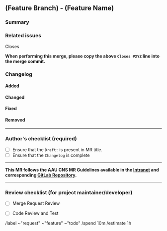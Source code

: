 ## (Feature Branch) - (Feature Name)
<!-- This MR updates the develop branch-->

### Summary
<!-- Briefly describe what this MR is about. -->

### Related issues
<!-- Link related issues below. Insert the issue link or reference after the word "Closes" if merging this should automatically close it. -->
Closes

**When performing this merge, please copy the above `Closes #XYZ` line into the merge commit.**

### Changelog

#### Added
#### Changed
#### Fixed
#### Removed

---

### Author's checklist (required)

- [ ] Ensure that the `Draft:` is present in MR title.
- [ ] Ensure that the `Changelog` is complete

---

**This MR follows the AAU CNS MR Guidelines available in the [Intranet](https://intranet.aau.at/display/aauintsycns/GitLab+Manual) and corresponding [GitLab Repository](https://gitlab.aau.at/aau-cns/standard/gitlab_setup).**

---

### Review checklist (for project maintainer/developer)
<!-- THIS SECTION IS FOR THE PROJECT MAINTAINER ONLY!!!! -->

- [ ] Merge Request Review
- [ ] Code Review and Test


/label ~"request" ~"feature" ~"todo"
/spend 10m
/estimate 1h

